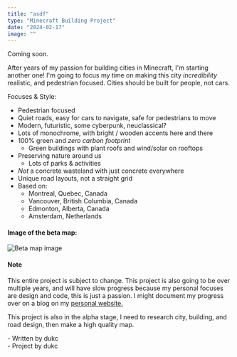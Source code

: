 ```yaml
---
title: "asdf"
type: "Minecraft Building Project"
date: "2024-02-17"
image: ""
---
```


Coming soon.

After years of my passion for building cities in Minecraft, I'm starting another one! I'm going to focus my time on making this city _incredibility_ realistic, and pedestrian focused. Cities should be built for people, not cars.

Focuses & Style:

- Pedestrian focused
- Quiet roads, easy for cars to navigate, safe for pedestrians to move
- Modern, futuristic, some cyberpunk, neuclassical?
- Lots of monochrome, with bright / wooden accents here and there
- 100% green and _zero carbon footprint_
  - Green buildings with plant roofs and wind/solar on rooftops
- Preserving nature around us
  - Lots of parks & activities
- _Not_ a concrete wasteland with just concrete everywhere
- Unique road layouts, not a straight grid
- Based on:
  - Montreal, Quebec, Canada
  - Vancouver, British Columbia, Canada
  - Edmonton, Alberta, Canada
  - Amsterdam, Netherlands

#### Image of the beta map:

![Beta map image]()

#### Note

This entire project is subject to change.
This project is also going to be over multiple years, and will have slow progress because my personal focuses are design and code, this is just a passion. I might document my progress over on a blog on my [personal website.](https://dukc.dev)

This project is also in the alpha stage, I need to research city, building, and road design, then make a high quality map.

\- Written by dukc <br>
\- Project by dukc

<br>
<br>
<br>
<br>
<br>
<br>
<br>
<br>
<br>
<br>
<br>
<br>
<br>
<br>
